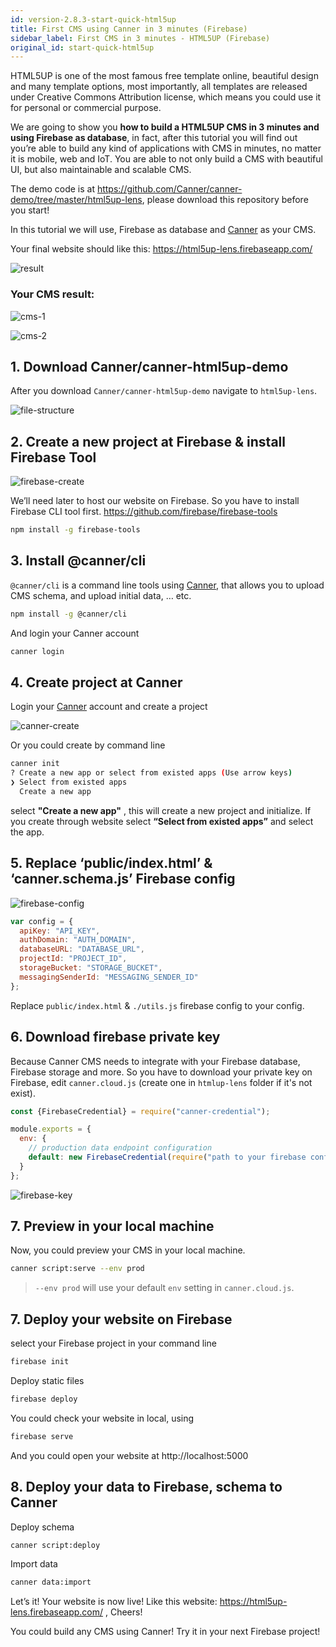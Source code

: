 ```yaml
---
id: version-2.8.3-start-quick-html5up
title: First CMS using Canner in 3 minutes (Firebase)
sidebar_label: First CMS in 3 minutes - HTML5UP (Firebase)
original_id: start-quick-html5up
---
```


HTML5UP is one of the most famous free template online, beautiful design and many template options, most importantly, all templates are released under Creative Commons Attribution license, which means you could use it for personal or commercial purpose.

We are going to show you **how to build a HTML5UP CMS in 3 minutes and using Firebase as database**, in fact, after this tutorial you will find out you’re able to build any kind of applications with CMS in minutes, no matter it is mobile, web and IoT. You are able to not only build a CMS with beautiful UI, but also maintainable and scalable CMS.

The demo code is at https://github.com/Canner/canner-demo/tree/master/html5up-lens, please download this repository before you start!

In this tutorial we will use, Firebase as database and [Canner](https://www.canner.io) as your CMS.

Your final website should like this: https://html5up-lens.firebaseapp.com/

![result](/docs/assets/tutorial-html5up/result.png)

### Your CMS result:

![cms-1](/docs/assets/tutorial-html5up/cms-1.png)

![cms-2](/docs/assets/tutorial-html5up/cms-2.png)

## 1. Download Canner/canner-html5up-demo

After you download `Canner/canner-html5up-demo` navigate to `html5up-lens`.

![file-structure](/docs/assets/tutorial-html5up/file-structure.png)

## 2. Create a new project at Firebase & install Firebase Tool

![firebase-create](/docs/assets/tutorial-html5up/firebase-create.png)

We’ll need later to host our website on Firebase. So you have to install Firebase CLI tool first. https://github.com/firebase/firebase-tools

```sh
npm install -g firebase-tools
```

## 3. Install @canner/cli

`@canner/cli` is a command line tools using [Canner](https://www.canner.io), that allows you to upload CMS schema, and upload initial data, … etc.

```sh
npm install -g @canner/cli
```

And login your Canner account

```sh
canner login
```

## 4. Create project at Canner

Login your [Canner](https://www.canner.io) account and create a project

![canner-create](/docs/assets/tutorial-html5up/canner-create.png)

Or you could create by command line

```sh
canner init
? Create a new app or select from existed apps (Use arrow keys)
❯ Select from existed apps
  Create a new app
```

select **"Create a new app"** , this will create a new project and initialize. If you create through website select **“Select from existed apps”** and select the app.

## 5. Replace ‘public/index.html’ & ‘canner.schema.js’ Firebase config

![firebase-config](/docs/assets/tutorial-html5up/firebase-config.gif)

```js
var config = {
  apiKey: "API_KEY",
  authDomain: "AUTH_DOMAIN",
  databaseURL: "DATABASE_URL",
  projectId: "PROJECT_ID",
  storageBucket: "STORAGE_BUCKET",
  messagingSenderId: "MESSAGING_SENDER_ID"
};
```

Replace `public/index.html` & `./utils.js` firebase config to your config.

## 6. Download firebase private key

Because Canner CMS needs to integrate with your Firebase database, Firebase storage and more. So you have to download your private key on Firebase, edit `canner.cloud.js` (create one in `htmlup-lens` folder if it's not exist).

```js
const {FirebaseCredential} = require("canner-credential");

module.exports = {
  env: {
    // production data endpoint configuration
    default: new FirebaseCredential(require("path to your firebase config"))
  }
};

```

![firebase-key](/docs/assets/tutorial-html5up/firebase-key.gif)

## 7. Preview in your local machine

Now, you could preview your CMS in your local machine.

```sh
canner script:serve --env prod
```

> `--env prod` will use your default `env` setting in `canner.cloud.js`.

## 7. Deploy your website on Firebase

select your Firebase project in your command line

```sh
firebase init
```

Deploy static files

```sh
firebase deploy
```

You could check your website in local, using

```sh
firebase serve
```

And you could open your website at http://localhost:5000

## 8. Deploy your data to Firebase, schema to Canner

Deploy schema

```sh
canner script:deploy
```

Import data

```sh
canner data:import
```

Let’s it! Your website is now live! Like this website: https://html5up-lens.firebaseapp.com/ , Cheers!

You could build any CMS using Canner! Try it in your next Firebase project!